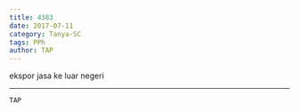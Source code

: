 ```yaml
---
title: 4383
date: 2017-07-11
category: Tanya-SC
tags: PPh
author: TAP
---
```


ekspor jasa ke luar negeri

---



`TAP`
